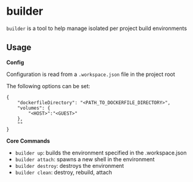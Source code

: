 # builder

`builder` is a tool to help manage isolated per project build environments


## Usage

**Config**

Configuration is read from a `.workspace.json` file in the project root

The following options can be set:

```
{
    "dockerfileDirectory": "<PATH_TO_DOCKERFILE_DIRECTORY>",
    "volumes": {
        "<HOST>":"<GUEST>"
    },
    ""
}
```

**Core Commands**

- `builder up`: builds the environment specified in the .workspace.json
- `builder attach`: spawns a new shell in the environment
- `builder destroy`: destroys the environment
- `builder clean`: destroy, rebuild, attach
